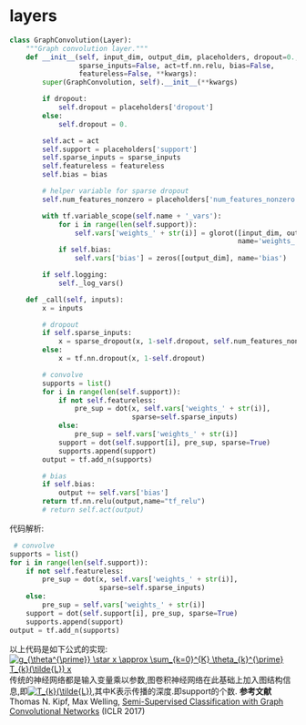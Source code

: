 # layers
```python
class GraphConvolution(Layer):
    """Graph convolution layer."""
    def __init__(self, input_dim, output_dim, placeholders, dropout=0.,
                 sparse_inputs=False, act=tf.nn.relu, bias=False,
                 featureless=False, **kwargs):
        super(GraphConvolution, self).__init__(**kwargs)

        if dropout:
            self.dropout = placeholders['dropout']
        else:
            self.dropout = 0.

        self.act = act
        self.support = placeholders['support']
        self.sparse_inputs = sparse_inputs
        self.featureless = featureless
        self.bias = bias

        # helper variable for sparse dropout
        self.num_features_nonzero = placeholders['num_features_nonzero']

        with tf.variable_scope(self.name + '_vars'):
            for i in range(len(self.support)):
                self.vars['weights_' + str(i)] = glorot([input_dim, output_dim],
                                                        name='weights_' + str(i))
            if self.bias:
                self.vars['bias'] = zeros([output_dim], name='bias')

        if self.logging:
            self._log_vars()

    def _call(self, inputs):
        x = inputs

        # dropout
        if self.sparse_inputs:
            x = sparse_dropout(x, 1-self.dropout, self.num_features_nonzero)
        else:
            x = tf.nn.dropout(x, 1-self.dropout)

        # convolve
        supports = list()
        for i in range(len(self.support)):
            if not self.featureless:
                pre_sup = dot(x, self.vars['weights_' + str(i)],
                              sparse=self.sparse_inputs)
            else:
                pre_sup = self.vars['weights_' + str(i)]
            support = dot(self.support[i], pre_sup, sparse=True)
            supports.append(support)
        output = tf.add_n(supports)

        # bias
        if self.bias:
            output += self.vars['bias']
        return tf.nn.relu(output,name="tf_relu")
        # return self.act(output)
```
代码解析:
```python
 # convolve
supports = list()
for i in range(len(self.support)):
    if not self.featureless:
        pre_sup = dot(x, self.vars['weights_' + str(i)],
                      sparse=self.sparse_inputs)
    else:
        pre_sup = self.vars['weights_' + str(i)]
    support = dot(self.support[i], pre_sup, sparse=True)
    supports.append(support)
output = tf.add_n(supports)

```
以上代码是如下公式的实现:
<a href="https://www.codecogs.com/eqnedit.php?latex=g_{\theta^{\prime}}&space;\star&space;x&space;\approx&space;\sum_{k=0}^{K}&space;\theta_{k}^{\prime}&space;T_{k}(\tilde{L})&space;x" target="_blank"><img src="https://latex.codecogs.com/gif.latex?g_{\theta^{\prime}}&space;\star&space;x&space;\approx&space;\sum_{k=0}^{K}&space;\theta_{k}^{\prime}&space;T_{k}(\tilde{L})&space;x" title="g_{\theta^{\prime}} \star x \approx \sum_{k=0}^{K} \theta_{k}^{\prime} T_{k}(\tilde{L}) x" /></a>  
传统的神经网络都是输入变量乘以参数,图卷积神经网络在此基础上加入图结构信息,即<a href="https://www.codecogs.com/eqnedit.php?latex=T_{k}(\tilde{L})" target="_blank"><img src="https://latex.codecogs.com/gif.latex?T_{k}(\tilde{L})" title="T_{k}(\tilde{L})" /></a>,其中K表示传播的深度.即support的个数.
**参考文献**  
Thomas N. Kipf, Max Welling, [Semi-Supervised Classification with Graph Convolutional Networks](http://arxiv.org/abs/1609.02907) (ICLR 2017)


